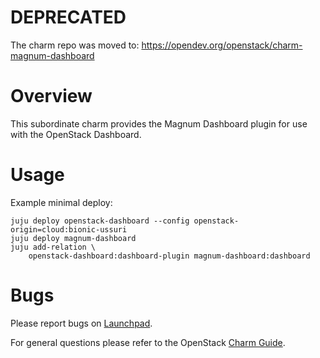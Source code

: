 # DEPRECATED

The charm repo was moved to: https://opendev.org/openstack/charm-magnum-dashboard

# Overview

This subordinate charm provides the Magnum Dashboard plugin for use with the OpenStack Dashboard.

# Usage

Example minimal deploy:

    juju deploy openstack-dashboard --config openstack-origin=cloud:bionic-ussuri
    juju deploy magnum-dashboard
    juju add-relation \
        openstack-dashboard:dashboard-plugin magnum-dashboard:dashboard

# Bugs

Please report bugs on [Launchpad](https://bugs.launchpad.net/charm-magnum-dashboard/+filebug).

For general questions please refer to the OpenStack [Charm Guide](https://docs.openstack.org/charm-guide/latest/).
